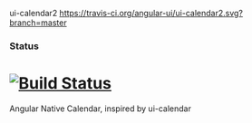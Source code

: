 ui-calendar2  https://travis-ci.org/angular-ui/ui-calendar2.svg?branch=master

### Status
[![Build Status](https://travis-ci.org/angular-ui/ui-calendar2.svg?branch=master)](https://travis-ci.org/angular-ui/ui-calendar2.svg?branch=master)
============

Angular Native Calendar, inspired by ui-calendar
